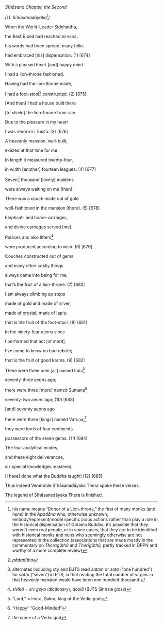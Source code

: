 *Sīhāsana Chapter, the Second*

*\[11. Sīhāsanadāyaka*[^1]*\]*

When the World-Leader Siddhattha,

the Best Biped had reached nirvana,

his words had been spread; many folks

had embraced \[his\] dispensation. (1) \[674\]

With a pleased heart \[and\] happy mind

I had a lion-throne fashioned.

Having had the lion-throne made,

I had a foot-stool[^2] constructed. (2) \[675\]

\[And then\] I had a house built there

\[to shield\] the lion-throne from rain.

Due to the pleasure in my heart

I was reborn in Tusitā. (3) \[676\]

A heavenly mansion, well-built,

existed at that time for me.

In length it measured twenty-four,

in width \[another\] fourteen leagues. (4) \[677\]

Seven[^3] thousand \[lovely\] maidens

were always waiting on me \[then\].

There was a couch made out of gold

well-fashioned in the mansion \[there\]. (5) \[678\]

Elephant- and horse-carriages,

and divine carriages served \[me\].

Palaces and also litters[^4]

were produced according to wish. (6) \[679\]

Couches constructed out of gems

and many other costly things

always came into being for me;

that’s the fruit of a lion-throne. (7) \[680\]

I am always climbing up steps

made of gold and made of silver,

made of crystal, made of lapis;

that is the fruit of the foot-stool. (8) \[681\]

In the ninety-four aeons since

I performed that act \[of merit\],

I’ve come to know no bad rebirth;

that is the fruit of good karma. (9) \[682\]

There were three men \[all\] named Inda[^5]

seventy-three aeons ago;

there were three \[more\] named Sumana[^6]

seventy-two aeons ago; (10) \[683\]

\[and\] seventy aeons ago

there were three \[kings\] named Varuṇa;[^7]

they were lords of four continents

possessors of the seven gems. (11) \[684\]

The four analytical modes,

and these eight deliverances,

six special knowledges mastered,

\[I have\] done what the Buddha taught! (12) \[685\]

Thus indeed Venerable Sīhāsanadāyaka Thera spoke these verses.

The legend of Sīhāsanadāyaka Thera is finished.

[^1]: his name means “Donor of a Lion-throne,” the first of many monks
    (and nuns) in the *Apadāna* who, otherwise unknown,
    embody/represent/model specific pious actions rather than play a
    role in the historical dispensation of Gotama Buddha; it’s possible
    that they weren’t even real people, or in some cases, that they are
    to be identified with historical monks and nuns who seemingly
    otherwise are not represented in the collection (associations that
    are made mostly in the commentary on *Theragāthā* and *Therīgāthā,*
    partly tracked in DPPN and worthy of a more complete review)

[^2]: *pādapīṭha*

[^3]: alternates including cty and BJTS read *satam* or *sata* (“one
    hundred”) for *satta* (“seven”) in PTS; in that reading the total
    number of virgins in that heavenly mansion would have been one
    hundred thousand.

[^4]: *sivikā* = *siv geya* (dictionary), *doolā* (BJTS Sinhala gloss)

[^5]: “Lord,” = Indra, Śakra, king of the Vedic gods

[^6]: “Happy” “Good-Minded”

[^7]: the name of a Vedic god
